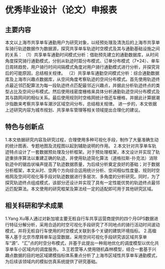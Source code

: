 # 优秀毕业设计（论文）申报表
## 主要内容
本文以上海市共享单车通勤用户为研究对象，以经预处理及清洗后的上海市共享单车骑行轨迹数据作为数据源，探究共享单车轨迹时空模式及其与通勤基础设施之间的关系：
（1）共享单车通勤时间模式分析：借助预先建立的通勤数据库，从时间角度探究骑行通勤模式，分别从轨迹时距分布模式、订单分布模式（7*24）、单车日周转趋势，用户骑行时间间隔模式角度对用户骑行通勤模式进行分析，并探究背后的可能原因，总结相关规律。
（2）共享单车通勤空间模式分析：综合通勤数据库及上海市兴趣点数据库，从空间角度考察轨迹的空间分布模式。首先使用轨迹终点最近邻匹配算法为每一段轨迹终点匹配最邻近兴趣点，并据此分析轨迹终点的类型占比及空间分布模式。然后使用线密度栅格来具体分析通勤轨迹空间分布模式及其与路网间的相似关系。最后使用规则时空格网统计借还车栅格，并据此计算据潮汐指数来考察共享单车潮汐区域空间分布，总结相关规律。
进一步的，本文依据上述研究内容为城市规划、共享单车管理等相关领域提出合理化的建议。

## 特色与创新点
1.本文依据研究内容及研究过程，合理使用多种可视化手段，制作了大量准确生动的统计图表、专题地图及流程图以起到辅助说明的作用。
2.本文针对共享单车轨迹特点设计了一套数据预处理及分析框架。对于预处理框架，本文设计并实现了轨迹重排序算法以重建正确的轨迹，并使用轨迹简化算法（道格拉斯-扑克法）消除轨迹中的锯齿状噪声提高了轨迹数据质量，为后续分析奠定良好的基础；对于数据分析框架，本文从时、空两个方向综合运用统计分析、空间相似性度量、规则时空格网及空间可视化等手段对轨迹数据进行多层次、多角度的分析研究。同时，为了探究轨迹终点组成模式，该部分还设计并实现了具有一定性能优势的轨迹终点最邻近匹配算法。本文使用的研究框架及算法经一定的适配即可用于其他研究区域。

## 相关科研和学术成果
1.Yang Xu等人通过对新加坡主要无桩自行车共享运营商提供的四个月GPS数据进行特征分解分析，采用合适的时空可视化手段研究了不同地点的骑行活动时间波动模式，并将无桩自行车使用的时空模式关联到多个关键的建筑环境指标。
2.高楹等人基于北京市摩拜单车运营数据，采用空间可视化手段研究该区域共享单车“源”、“汇”点的时空分布模式，并基于此提出一种局地优化的调度模型以优化共享单车小区域内的调度服务。
3.王若萱等人使用随机森林模型，结合一套基于兴趣点数据的目的地区域建模指标体系重点分析了上海市区域性共享单车通勤模式，为后续该领域内的模拟仿真系统提供了研究基础。
